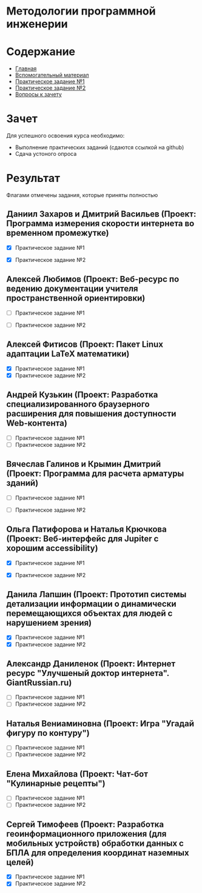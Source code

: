 # Методологии программной инженерии

# Содержание
* [Главная](https://github.com/WrapAndKit/software_engineering/blob/main/2_semester/README.md)
* [Вспомогательный материал](https://github.com/WrapAndKit/software_engineering/blob/main/2_semester/support.md)
* [Практическое задание №1](https://github.com/WrapAndKit/software_engineering/blob/main/2_semester/practice_1.md)
* [Практическое задание №2](https://github.com/WrapAndKit/software_engineering/blob/main/2_semester/practice_2.md)
* [Вопросы к зачету](https://github.com/WrapAndKit/software_engineering/blob/main/2_semester/questions.md)
# Зачет
Для успешного освоения курса необходимо:

* Выполнение практических заданий (сдаются ссылкой на github)
* Сдача устоного опроса

# Результат
Флагами отмечены задания, которые приняты полностью

## Даниил Захаров и Дмитрий Васильев (Проект: Программа измерения скорости интернета во временном промежутке)
- [X] Практическое задание №1
- [X] Практическое задание №2


## Алексей Любимов (Проект: Веб-ресурс по ведению документации учителя пространственной ориентировки)
- [ ] Практическое задание №1
- [ ] Практическое задание №2


## Алексей Фитисов (Проект:  Пакет Linux адаптации LaTeX математики)
- [X] Практическое задание №1
- [X] Практическое задание №2

## Андрей Кузькин (Проект:  Разработка специализированного браузерного расширения для повышения доступности Web-контента)
- [ ] Практическое задание №1
- [ ] Практическое задание №2

## Вячеслав Галинов и Крымин Дмитрий (Проект: Программа для расчета арматуры зданий)
- [ ] Практическое задание №1
- [ ] Практическое задание №2


## Ольга Патифорова и Наталья Крючкова (Проект: Веб-интерфейс для Jupiter с хорошим accessibility)
- [X] Практическое задание №1
- [X] Практическое задание №2


## Данила Лапшин (Проект: Прототип системы детализации информации о динамически перемещающихся объектах для людей с нарушением зрения)
- [X] Практическое задание №1
- [X] Практическое задание №2

## Александр Даниленок (Проект: Интернет ресурс "Улучшеный доктор интернета". GiantRussian.ru)
- [ ] Практическое задание №1
- [ ] Практическое задание №2

## Наталья Вениаминовна (Проект: Игра "Угадай фигуру по контуру")
- [ ] Практическое задание №1
- [ ] Практическое задание №2

## Елена Михайлова (Проект: Чат-бот "Кулинарные рецепты")
- [ ] Практическое задание №1
- [ ] Практическое задание №2

## Сергей Тимофеев (Проект: Разработка геоинформационного приложения (для мобильных устройств) обработки данных с БПЛА для определения координат наземных целей)
- [X] Практическое задание №1
- [X] Практическое задание №2
